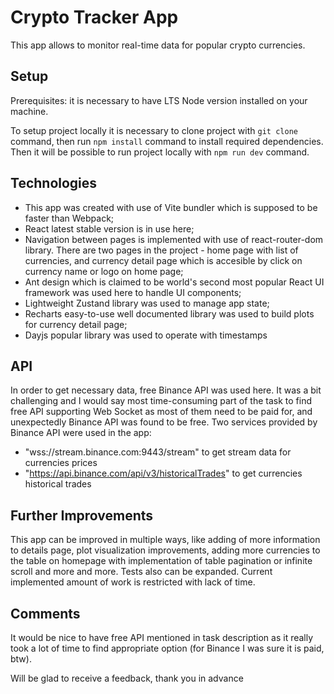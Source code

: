 # Crypto Tracker App

This app allows to monitor real-time data for popular crypto currencies.

## Setup
Prerequisites: it is necessary to have LTS Node version installed on your machine.

To setup project locally it is necessary to clone project with `git clone` command, then run `npm install` command to install required dependencies. Then it will be possible to run project locally with `npm run dev` command.

## Technologies
- This app was created with use of Vite bundler which is supposed to be faster than Webpack;
- React latest stable version is in use here;
- Navigation between pages is implemented with use of react-router-dom library. There are two pages in the project - home page with list of currencies, and currency detail page which is accesible by click on currency name or logo on home page;
- Ant design which is claimed to be world's second most popular React UI framework was used here to handle UI components;
- Lightweight Zustand library was used to manage app state;
- Recharts easy-to-use well documented library was used to build plots for currency detail page;
- Dayjs popular library was used to operate with timestamps

## API
In order to get necessary data, free Binance API was used here. It was a bit challenging and I would say most time-consuming part of the task to find free API supporting Web Socket as most of them need to be paid for, and unexpectedly Binance API was found to be free.
Two services provided by Binance API were used in the app: 
 - "wss://stream.binance.com:9443/stream" to get stream data for currencies prices
 - "https://api.binance.com/api/v3/historicalTrades" to get currencies historical trades

## Further Improvements
This app can be improved in multiple ways, like adding of more information to details page, plot visualization improvements, adding more currencies to the table on homepage with implementation of table pagination or infinite scroll and more and more. Tests also can be expanded. Current implemented amount of work is restricted with lack of time. 

## Comments
It would be nice to have free API mentioned in task description as it really took a lot of time to find appropriate option (for Binance I was sure it is paid, btw).

Will be glad to receive a feedback, thank you in advance
